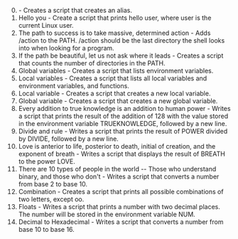 0. <o> - Creates a script that creates an alias.
1. Hello you - Create a script that prints hello user, where user is the current Linux user.
2. The path to success is to take massive, determined action - Adds /action to the PATH. /action should be the last directory the shell looks into when looking for a program.
3. If the path be beautiful, let us not ask where it leads - Creates a script that counts the number of directories in the PATH.
4. Global variables - Creates a script that lists environment variables.
5. Local variables - Creates a script that lists all local variables and environment variables, and functions.
6. Local variable - Creates a script that creates a new local variable.
7. Global variable - Creates a script that creates a new global variable.
8. Every addition to true knowledge is an addition to human power - Writes a script that prints the result of the addition of 128 with the value stored in the environment variable TRUEKNOWLEDGE, followed by a new line.
9. Divide and rule - Writes a script that prints the result of POWER divided by DIVIDE, followed by a new line.
10. Love is anterior to life, posterior to death, initial of creation, and the exponent of breath - Writes a script that displays the result of BREATH to the power LOVE.
11. There are 10 types of people in the world -- Those who understand binary, and those who don't - Writes a script that converts a number from base 2 to base 10.
12. Combination - Creates a script that prints all possible combinations of two letters, except oo.
13. Floats - Writes a script that prints a number with two decimal places. The number will be stored in the environment variable NUM.
14. Decimal to Hexadecimal - Writes a script that converts a number from base 10 to base 16.
